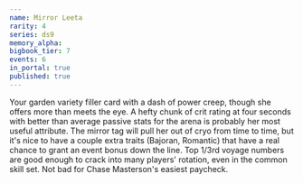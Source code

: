 ```yaml
---
name: Mirror Leeta
rarity: 4
series: ds9
memory_alpha:
bigbook_tier: 7
events: 6
in_portal: true
published: true
---
```


Your garden variety filler card with a dash of power creep, though she offers more than meets the eye. A hefty chunk of crit rating at four seconds with better than average passive stats for the arena is probably her most useful attribute. The mirror tag will pull her out of cryo from time to time, but it's nice to have a couple extra traits (Bajoran, Romantic) that have a real chance to grant an event bonus down the line. Top 1/3rd voyage numbers are good enough to crack into many players' rotation, even in the common skill set. Not bad for Chase Masterson's easiest paycheck.
